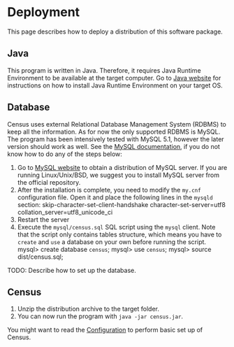 # Deployment

This page describes how to deploy a distribution of this software package.

## Java

This program is written in Java. Therefore, it requires Java Runtime Environment
to be available at the target computer. Go to [Java website](http://java.com) for instructions on
how to install Java Runtime Environment on your target OS.

## Database

Census uses external Relational Database Management System (RDBMS) to keep all the information.
As for now the only supported RDBMS is MySQL. The program has been intensively
tested with MySQL 5.1, however the later version should work as well. 
See the [MySQL documentation](http://dev.mysql.com/doc/), if you do not know how to do any of the steps below: 

1. Go to [MySQL website](http://mysql.com/) to obtain a distribution of MySQL server. If you are running
Linux/Unix/BSD, we suggest you to install MySQL server from the official repository.
2. After the installation is complete, you need to modify the `my.cnf` configuration file. 
Open it and place the following lines in the `mysqld` section:
	skip-character-set-client-handshake
	character-set-server=utf8
	collation_server=utf8_unicode_ci
3. Restart the server
4. Execute the `mysql/census.sql` SQL script using the `mysql` client. 
Note that the script only contains tables structure, which means you have to `create` and `use` a database on your own before running the script.
	mysql> create database `census`;
	mysql> use `census`;
	mysql> source dist/census.sql;

TODO: Describe how to set up the database.

## Census

1. Unzip the distribution archive to the target folder.
2. You can now run the program with `java -jar census.jar`.

You might want to read the [Configuration](./configuration.hmtl) to perform basic set up of Census.
